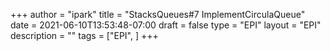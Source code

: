 +++
author = "ipark"
title = "StacksQueues#7 ImplementCirculaQueue"
date =  2021-06-10T13:53:48-07:00
draft =  false
type = "EPI"
layout = "EPI"
description = ""
tags = ["EPI", 
]
+++
